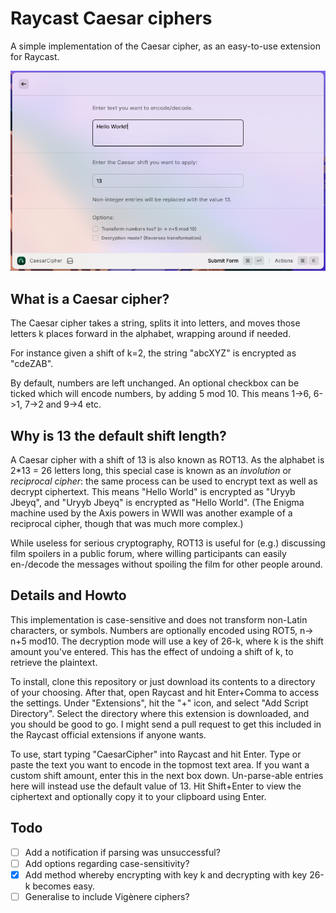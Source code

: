 # Raycast Caesar ciphers
A simple implementation of the Caesar cipher, as an easy-to-use extension for Raycast.

![Screenshot of extension](./demo.png?raw=true "Screenshot of extension")

## What is a Caesar cipher?
The Caesar cipher takes a string, splits it into letters, and moves those letters k places forward in the alphabet, wrapping around if needed.

For instance given a shift of k=2, the string "abcXYZ" is encrypted as "cdeZAB".

By default, numbers are left unchanged. An optional checkbox can be ticked which will encode numbers, by adding 5 mod 10. This means 1->6, 6->1, 7->2 and 9->4 etc.


## Why is 13 the default shift length?
A Caesar cipher with a shift of 13 is also known as ROT13. As the alphabet is 2\*13 = 26 letters long, this special case is known as an _involution_ or _reciprocal cipher_: the same process can be used to encrypt text as well as decrypt ciphertext. This means "Hello World" is encrypted as "Uryyb Jbeyq", and "Uryyb Jbeyq" is encrypted as "Hello World".
(The Enigma machine used by the Axis powers in WWII was another example of a reciprocal cipher, though that was much more complex.)

While useless for serious cryptography, ROT13 is useful for (e.g.) discussing film spoilers in a public forum, where willing participants can easily en-/decode the messages without spoiling the film for other people around.


## Details and Howto
This implementation is case-sensitive and does not transform non-Latin characters, or symbols. Numbers are optionally encoded using ROT5, n-> n+5 mod10. The decryption mode will use a key of 26-k, where k is the shift amount you've entered. This has the effect of undoing a shift of k, to retrieve the plaintext.

To install, clone this repository or just download its contents to a directory of your choosing. After that, open Raycast and hit Enter+Comma to access the settings. Under "Extensions", hit the "+" icon, and select "Add Script Directory". Select the directory where this extension is downloaded, and you should be good to go. I might send a pull request to get this included in the Raycast official extensions if anyone wants.

To use, start typing "CaesarCipher" into Raycast and hit Enter. Type or paste the text you want to encode in the topmost text area. If you want a custom shift amount, enter this in the next box down. Un-parse-able entries here will instead use the default value of 13. Hit Shift+Enter to view the ciphertext and optionally copy it to your clipboard using Enter.

## Todo
- [ ] Add a notification if parsing was unsuccessful?
- [ ] Add options regarding case-sensitivity?
- [x] Add method whereby encrypting with key k and decrypting with key 26-k becomes easy.
- [ ] Generalise to include Vigènere ciphers?
